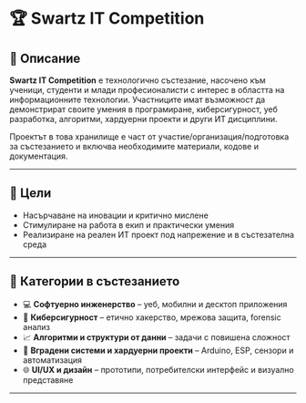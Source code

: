 # 🏆 Swartz IT Competition

## 📌 Описание

**Swartz IT Competition** е технологично състезание, насочено към ученици, студенти и млади професионалисти с интерес в областта на информационните технологии. Участниците имат възможност да демонстрират своите умения в програмиране, киберсигурност, уеб разработка, алгоритми, хардуерни проекти и други ИТ дисциплини.

Проектът в това хранилище е част от участие/организация/подготовка за състезанието и включва необходимите материали, кодове и документация.

---

## 🎯 Цели

- Насърчаване на иновации и критично мислене
- Стимулиране на работа в екип и практически умения
- Реализиране на реален ИТ проект под напрежение и в състезателна среда

---

## 🧩 Категории в състезанието

- 💻 **Софтуерно инженерство** – уеб, мобилни и десктоп приложения  
- 🔐 **Киберсигурност** – етично хакерство, мрежова защита, forensic анализ  
- 📈 **Алгоритми и структури от данни** – задачи с повишена сложност  
- 🤖 **Вградени системи и хардуерни проекти** – Arduino, ESP, сензори и автоматизация  
- 🌐 **UI/UX и дизайн** – прототипи, потребителски интерфейс и визуално представяне  

---
